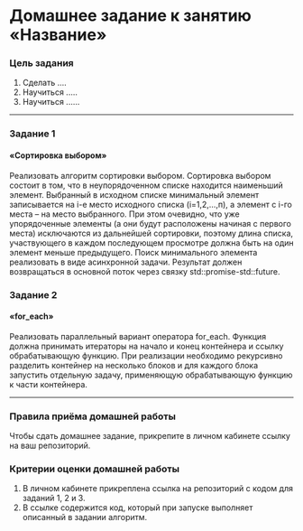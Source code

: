 # Домашнее задание к занятию «Название»

### Цель задания

1. Сделать ....
2. Научиться .....
3. Научиться ......

------

### Задание 1

#### «Сортировка выбором»

Реализовать алгоритм сортировки выбором. Сортировка выбором состоит в том, что в неупорядоченном списке находится наименьший элемент. Выбранный в исходном списке минимальный элемент записывается на i-е место исходного списка (i=1,2,…,п), а элемент с i-го места – на место выбранного. При этом очевидно, что уже упорядоченные элементы (а они будут расположены начиная с первого места) исключаются из дальнейшей сортировки, поэтому длина списка, участвующего в каждом последующем просмотре должна быть на один элемент меньше предыдущего.
Поиск минимального элемента реализовать в виде асинхронной задачи. Результат должен возвращаться в основной поток через связку std::promise-std::future.

### Задание 2

#### «for_each»

Реализовать параллельный вариант оператора for_each. Функция должна принимать итераторы на начало и конец контейнера и ссылку обрабатывающую функцию. При реализации необходимо рекурсивно разделить контейнер на несколько блоков и для каждого блока запустить отдельную задачу, применяющую обрабатывающую функцию к части контейнера.

------

### Правила приёма домашней работы

Чтобы сдать домашнее задание, прикрепите в личном кабинете ссылку на ваш репозиторий.

### Критерии оценки домашней работы

1. В личном кабинете прикреплена ссылка на репозиторий с кодом для заданий 1, 2 и 3.
2. В ссылке содержится код, который при запуске выполняет описанный в задании алгоритм.



